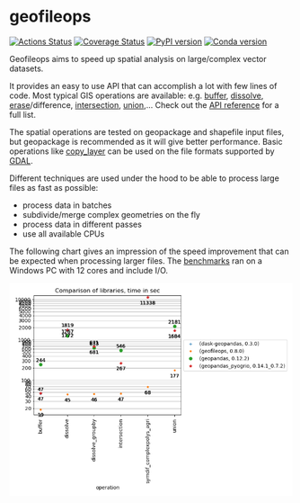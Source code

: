 # geofileops 

[![Actions Status](https://github.com/geofileops/geofileops/actions/workflows/tests.yml/badge.svg?branch=main)](https://github.com/geofileops/geofileops/actions/workflows/tests.yml?query=workflow%3ATests) 
[![Coverage Status](https://codecov.io/gh/geofileops/geofileops/branch/main/graph/badge.svg)](https://codecov.io/gh/geofileops/geofileops)
[![PyPI version](https://img.shields.io/pypi/v/geofileops.svg)](https://pypi.org/project/geofileops)
[![Conda version](https://anaconda.org/conda-forge/geofileops/badges/version.svg)](https://anaconda.org/conda-forge/geofileops)

Geofileops aims to speed up spatial analysis on large/complex vector datasets.

It provides an easy to use API that can accomplish a lot with few lines of code. Most
typical GIS operations are available: e.g. 
[buffer](https://geofileops.readthedocs.io/en/stable/api/geofileops.apply.html#geofileops.buffer), 
[dissolve](https://geofileops.readthedocs.io/en/stable/api/geofileops.apply.html#geofileops.dissolve),
[erase](https://geofileops.readthedocs.io/en/stable/api/geofileops.apply.html#geofileops.erase)/difference, 
[intersection](https://geofileops.readthedocs.io/en/stable/api/geofileops.apply.html#geofileops.intersection), 
[union](https://geofileops.readthedocs.io/en/stable/api/geofileops.apply.html#geofileops.union),... 
Check out the [API reference](https://geofileops.readthedocs.io/en/stable/reference.html)
for a full list.

The spatial operations are tested on geopackage and shapefile input files, but geopackage is recommended as it will give better performance. Basic operations like [copy_layer](https://geofileops.readthedocs.io/en/stable/api/geofileops.copy_layer.html#geofileops.copy_layer) can be used on the file formats supported by [GDAL](https://gdal.org/).

Different techniques are used under the hood to be able to process large files as fast as possible:
- process data in batches
- subdivide/merge complex geometries on the fly
- process data in different passes
- use all available CPUs

The following chart gives an impression of the speed improvement that can be expected when processing larger files. The [benchmarks](https://github.com/geofileops/geobenchmark) ran on a Windows PC with 12 cores and include I/O.

![Geo benchmark](https://github.com/geofileops/geobenchmark/blob/main/results_vector_ops/GeoBenchmark.png)
